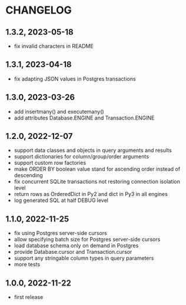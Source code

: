 CHANGELOG
=========

1.3.2, 2023-05-18
-----------------
- fix invalid characters in README

1.3.1, 2023-04-18
-----------------
- fix adapting JSON values in Postgres transactions

1.3.0, 2023-03-26
-----------------
- add insertmany() and executemany()
- add attributes Database.ENGINE and Transaction.ENGINE

1.2.0, 2022-12-07
-----------------
- support data classes and objects in query arguments and results
- support dictionaries for column/group/order arguments
- support custom row factories
- make ORDER BY boolean value stand for ascending order instead of descending
- fix concurrent SQLite transactions not restoring connection isolation level
- return rows as OrderedDict in Py2 and dict in Py3 in all engines
- log generated SQL at half DEBUG level

1.1.0, 2022-11-25
-----------------
- fix using Postgres server-side cursors
- allow specifying batch size for Postgres server-side cursors
- load database schema only on demand in Postgres
- provide Database.cursor and Transaction.cursor
- support any stringable column types in query parameters
- more tests

1.0.0, 2022-11-22
-----------------
- first release
